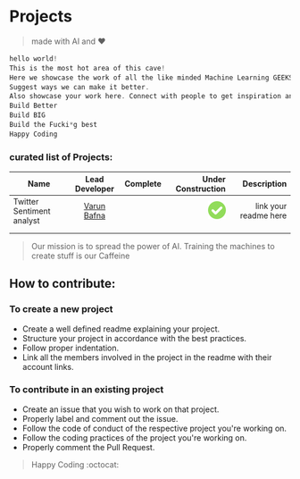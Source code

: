 # Projects

>made with AI and :heart:

```c
hello world!
This is the most hot area of this cave!
Here we showcase the work of all the like minded Machine Learning GEEKS. The things we've created over time. Explore these. Fall in love with ML more and more. Help us improve.
Suggest ways we can make it better.
Also showcase your work here. Connect with people to get inspiration and build.
Build Better
Build BIG
Build the Fucki*g best
Happy Coding

```



###  curated list of Projects:
| Name   |   Lead Developer      |  Complete  |Under Construction|Description|
| ------------- |:-------------:| -----:|------:|----------:|
|  Twitter Sentiment analyst |[Varun Bafna](https://github.com/varunbafna)|  		|![alt text](/img/tick.png)	| link your readme here |
|               |               |	    |		||
|               |				| 		|		||







> Our mission is to spread the power of AI. Training the machines to create stuff is our Caffeine


## How to contribute:
### To create a new project 
* Create a well defined readme explaining your project.
* Structure your project in accordance with the best practices.
* Follow proper indentation.
* Link all the members involved in the project in the readme with their account links.
### To contribute in an existing project
* Create an issue that you wish to work on that project.
* Properly label and comment out the issue.
* Follow the code of conduct of the respective project you're working on.
* Follow the coding practices of the project you're working on.
* Properly comment the Pull Request.

> Happy Coding :octocat:
